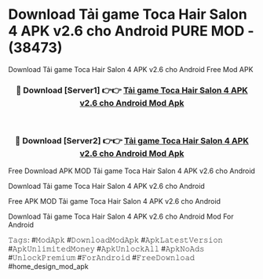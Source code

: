 # Download Tải game Toca Hair Salon 4 APK v2.6 cho Android PURE MOD - (38473)
Download Tải game Toca Hair Salon 4 APK v2.6 cho Android Free Mod APK

<div align="center">
<h3>🔴 Download [Server1] 👉👉 <a href="https://apk-comot.site?title=Tải_game_Toca_Hair_Salon_4_APK_v2.6_cho_Android">Tải game Toca Hair Salon 4 APK v2.6 cho Android Mod Apk</a></h3><br>

<h3>🔴 Download [Server2] 👉👉 <a href="https://apk-comot.site?title=Tải_game_Toca_Hair_Salon_4_APK_v2.6_cho_Android">Tải game Toca Hair Salon 4 APK v2.6 cho Android Mod Apk</a></h3>
</div>


Free Download APK MOD Tải game Toca Hair Salon 4 APK v2.6 cho Android

Download Tải game Toca Hair Salon 4 APK v2.6 cho Android 

Free APK MOD Tải game Toca Hair Salon 4 APK v2.6 cho Android 

Download Tải game Toca Hair Salon 4 APK v2.6 cho Android Mod For Android

𝚃𝚊𝚐𝚜: #𝙼𝚘𝚍𝙰𝚙𝚔 #𝙳𝚘𝚠𝚗𝚕𝚘𝚊𝚍𝙼𝚘𝚍𝙰𝚙𝚔 #𝙰𝚙𝚔𝙻𝚊𝚝𝚎𝚜𝚝𝚅𝚎𝚛𝚜𝚒𝚘𝚗 #𝙰𝚙𝚔𝚄𝚗𝚕𝚒𝚖𝚒𝚝𝚎𝚍𝙼𝚘𝚗𝚎𝚢 #𝙰𝚙𝚔𝚄𝚗𝚕𝚘𝚌𝚔𝙰𝚕𝚕 #𝙰𝚙𝚔𝙽𝚘𝙰𝚍𝚜 #𝚄𝚗𝚕𝚘𝚌𝚔𝙿𝚛𝚎𝚖𝚒𝚞𝚖 #𝙵𝚘𝚛𝙰𝚗𝚍𝚛𝚘𝚒𝚍 #𝙵𝚛𝚎𝚎𝙳𝚘𝚠𝚗𝚕𝚘𝚊𝚍 #home_design_mod_apk